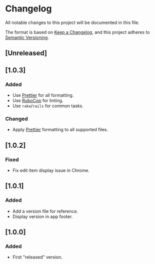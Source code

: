 # Changelog

All notable changes to this project will be documented in this file.

The format is based on [Keep a Changelog](https://keepachangelog.com/en/1.0.0/),
and this project adheres to [Semantic Versioning](https://semver.org/spec/v2.0.0.html).

## [Unreleased]

## [1.0.3]

### Added

- Use [Prettier](https://prettier.io/) for all formatting.
- Use [RuboCop](https://docs.rubocop.org/) for linting.
- Use `rake`/`rails` for common tasks.

### Changed

- Apply [Prettier](https://prettier.io/) formatting to all supported files.

## [1.0.2]

### Fixed

- Fix edit item display issue in Chrome.

## [1.0.1]

### Added

- Add a version file for reference.
- Display version in app footer.

## [1.0.0]

### Added

- First "released" version.
